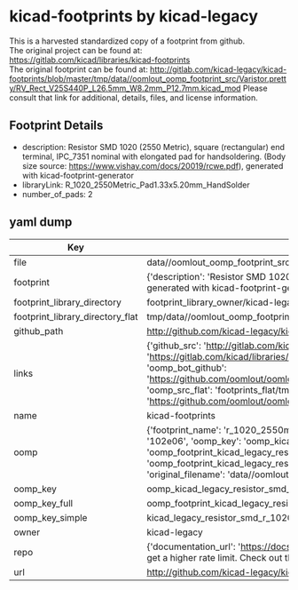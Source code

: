 # kicad-footprints by kicad-legacy  
This is a harvested standardized copy of a footprint from github.  
The original project can be found at:  
https://gitlab.com/kicad/libraries/kicad-footprints  
The original footprint can be found at:
http://gitlab.com/kicad-legacy/kicad-footprints/blob/master/tmp/data//oomlout_oomp_footprint_src/Varistor.pretty/RV_Rect_V25S440P_L26.5mm_W8.2mm_P12.7mm.kicad_mod
Please consult that link for additional, details, files, and license information.  
## Footprint Details
* description: Resistor SMD 1020 (2550 Metric), square (rectangular) end terminal, IPC_7351 nominal with elongated pad for handsoldering. (Body size source: https://www.vishay.com/docs/20019/rcwe.pdf), generated with kicad-footprint-generator  
* libraryLink: R_1020_2550Metric_Pad1.33x5.20mm_HandSolder  
* number_of_pads: 2  
## yaml dump  
| Key | Value |  
| --- | --- |  
| file | data//oomlout_oomp_footprint_src/kicad-footprints/Resistor_SMD.pretty/R_1020_2550Metric_Pad1.33x5.20mm_HandSolder.kicad_mod |  
| footprint | {'description': 'Resistor SMD 1020 (2550 Metric), square (rectangular) end terminal, IPC_7351 nominal with elongated pad for handsoldering. (Body size source: https://www.vishay.com/docs/20019/rcwe.pdf), generated with kicad-footprint-generator', 'libraryLink': 'R_1020_2550Metric_Pad1.33x5.20mm_HandSolder', 'number_of_pads': 2} |  
| footprint_library_directory | footprint_library_owner/kicad-legacy_kicad-footprints |  
| footprint_library_directory_flat | tmp/data//oomlout_oomp_footprint_src/footprints_flat/kicad_legacy_resistor_smd_r_1020_2550metric_pad1_33x5_20mm_handsolder/working |  
| github_path | http://github.com/kicad-legacy/kicad-footprints/blob/master/tmp/data//oomlout_oomp_footprint_src/Resistor_SMD.pretty/R_1020_2550Metric_Pad1.33x5.20mm_HandSolder.kicad_mod |  
| links | {'github_src': 'http://gitlab.com/kicad-legacy/kicad-footprints/blob/master/tmp/data//oomlout_oomp_footprint_src/Varistor.pretty/RV_Rect_V25S440P_L26.5mm_W8.2mm_P12.7mm.kicad_mod', 'github_src_repo': 'https://gitlab.com/kicad/libraries/kicad-footprints', 'oomp_bot': 'tmp/data//oomlout_oomp_footprint_src/footprints/kicad_legacy_resistor_smd_r_1020_2550metric_pad1_33x5_20mm_handsolder/working', 'oomp_bot_github': 'https://github.com/oomlout/oomlout_oomp_footprint_bot/tree/main/tmp/data//oomlout_oomp_footprint_src/footprints/kicad_legacy_resistor_smd_r_1020_2550metric_pad1_33x5_20mm_handsolder/working', 'oomp_src_flat': 'footprints_flat/tmp/data//oomlout_oomp_footprint_src/footprints_flat/kicad_legacy_resistor_smd_r_1020_2550metric_pad1_33x5_20mm_handsolder/working', 'oomp_src_flat_github': 'https://github.com/oomlout/oomlout_oomp_footprint_src/tree/main/tmp/data//oomlout_oomp_footprint_src/footprints_flat/kicad_legacy_resistor_smd_r_1020_2550metric_pad1_33x5_20mm_handsolder/working'} |  
| name | kicad-footprints |  
| oomp | {'footprint_name': 'r_1020_2550metric_pad1_33x5_20mm_handsolder', 'library_name': 'resistor_smd', 'md5': '102e06238d9063f9c5a6f5abd1ae7bbc', 'md5_10': '102e06238d', 'md5_5': '102e0', 'md5_6': '102e06', 'oomp_key': 'oomp_kicad_legacy_resistor_smd_r_1020_2550metric_pad1_33x5_20mm_handsolder', 'oomp_key_extra': 'oomp_footprint_kicad_legacy_resistor_smd_r_1020_2550metric_pad1_33x5_20mm_handsolder', 'oomp_key_full': 'oomp_footprint_kicad_legacy_resistor_smd_r_1020_2550metric_pad1_33x5_20mm_handsolder_102e06', 'oomp_key_simple': 'kicad_legacy_resistor_smd_r_1020_2550metric_pad1_33x5_20mm_handsolder', 'original_filename': 'data//oomlout_oomp_footprint_src/kicad-footprints/Resistor_SMD.pretty/R_1020_2550Metric_Pad1.33x5.20mm_HandSolder.kicad_mod', 'owner_name': 'kicad_legacy'} |  
| oomp_key | oomp_kicad_legacy_resistor_smd_r_1020_2550metric_pad1_33x5_20mm_handsolder |  
| oomp_key_full | oomp_footprint_kicad_legacy_resistor_smd_r_1020_2550metric_pad1_33x5_20mm_handsolder |  
| oomp_key_simple | kicad_legacy_resistor_smd_r_1020_2550metric_pad1_33x5_20mm_handsolder |  
| owner | kicad-legacy |  
| repo | {'documentation_url': 'https://docs.github.com/rest/overview/resources-in-the-rest-api#rate-limiting', 'message': "API rate limit exceeded for 84.66.142.224. (But here's the good news: Authenticated requests get a higher rate limit. Check out the documentation for more details.)"} |  
| url | http://github.com/kicad-legacy/kicad-footprints |  

